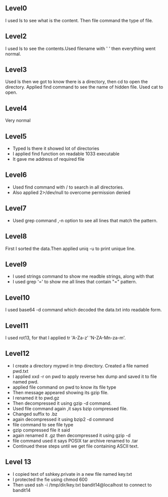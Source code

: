 ## Level0
I used ls to see what is the content. Then file command the type of file.

## Level2
I used ls to see the contents.Used filename with ' ' then everything went normal.

## Level3 
Used ls then we got to know there is a directory, then cd to open the directory. Applied find command to see the name of hidden file. Used cat to open.

## Level4
Very normal

## Level5
* Typed ls there it showed lot of directories
* I applied find function on readable 1033 executable
* It gave me address of required file

## Level6 
* Used find command with / to search in all directories.
* Also applied 2>/dev/null to overcome permission denied

## Level7 
* Used grep command ,-n option to see all lines that match the pattern.

## Level8 
First I sorted the data.Then applied uniq -u to print unique line.

## Level9 
* I used strings command to show me readble strings, along with that
* I used grep '=' to show me all lines that contain "=" pattern.

## Level10 
I used base64 -d command which decoded the data.txt into readable form.
  
## Level11 
I used rot13, for that I applied tr 'A-Za-z' 'N-ZA-Mn-za-m'.
 
## Level12
* I create a directory mypwd in tmp directory. Created a file named pwd.txt
* I applied xxd -r on pwd to apply reverse hex dump and saved it to file 
   named pwd.
* applied file command on pwd to know its file type
* Then message appeared showing its gzip file.
* I renamed it to pwd.gz
* Then decompressed it using gzip -d command.
* Used file command again ,it says bzip compressed file.
* Changed suffix to .bz
* again decompressed it using bzip2 -d command
* file command to see file type
* gzip compressed file it said
* again renamed it .gz then decompressed it using gzip -d 
* file command used it says POSIX tar archive
   renamed to .tar
* Continued these steps until we get file containing ASCII text.

## Level 13
   * I copied text of sshkey.private in a new file named key.txt
   * I protected the fie using chmod 600
  *  Then used ssh -i /tmp/dir/key.txt bandit14@localhost to connect 
   to bandit14
